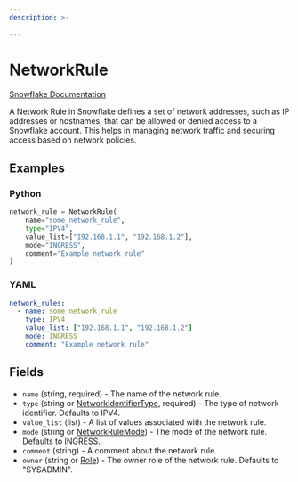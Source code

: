 ```yaml
---
description: >-
  
---
```


# NetworkRule

[Snowflake Documentation](https://docs.snowflake.com/en/sql-reference/sql/create-network-policy)

A Network Rule in Snowflake defines a set of network addresses, such as IP addresses or hostnames,
that can be allowed or denied access to a Snowflake account. This helps in managing network traffic
and securing access based on network policies.

## Examples

### Python

```python
network_rule = NetworkRule(
    name="some_network_rule",
    type="IPV4",
    value_list=["192.168.1.1", "192.168.1.2"],
    mode="INGRESS",
    comment="Example network rule"
)
```

### YAML

```yaml
network_rules:
  - name: some_network_rule
    type: IPV4
    value_list: ["192.168.1.1", "192.168.1.2"]
    mode: INGRESS
    comment: "Example network rule"
```

## Fields

* `name` (string, required) - The name of the network rule.
* `type` (string or [NetworkIdentifierType](network_identifier_type.md), required) - The type of network identifier. Defaults to IPV4.
* `value_list` (list) - A list of values associated with the network rule.
* `mode` (string or [NetworkRuleMode](network_rule_mode.md)) - The mode of the network rule. Defaults to INGRESS.
* `comment` (string) - A comment about the network rule.
* `owner` (string or [Role](role.md)) - The owner role of the network rule. Defaults to "SYSADMIN".


